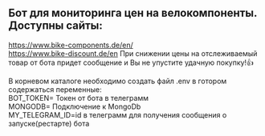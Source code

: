 ## Бот для мониторинга цен на велокомпоненты. Доступны сайты:
https://www.bike-components.de/en/  
https://www.bike-discount.de/en
При снижении цены на отслеживаемый товар от бота придет сообщение и Вы не упустите удачную покупку!👍



В корневом каталоге необходимо создать файл .env в готором содержаться переменные:  
BOT_TOKEN= Токен от бота в телеграмм  
MONGODB= Подключение к MongoDb  
MY_TELEGRAM_ID=id в телеграмм для получения сообщения о запуске(рестарте) бота 


